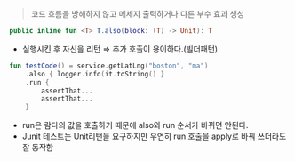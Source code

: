 > 코드 흐름을 방해하지 않고 메세지 출력하거나 다른 부수 효과 생성
>

```kotlin
public inline fun <T> T.also(block: (T) -> Unit): T
```

- 실행시킨 후 자신을 리턴 ⇒ 추가 호출이 용이하다.(빌더패턴)

```kotlin
fun testCode() = service.getLatLng("boston", "ma")
	.also { logger.info(it.toString() }
	.run {
		assertThat...
		assertThat...
	}
```

- run은 람다의 값을 호출하기 때문에 also와 run 순서가 바뀌면 안된다.
- Junit 테스트는 Unit리턴을 요구하지만 우연히 run 호출을 apply로 바꿔 쓰더라도 잘 동작함